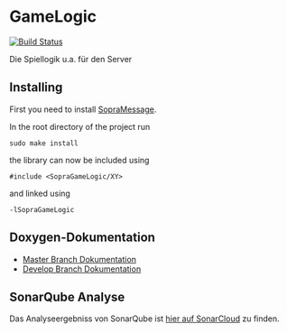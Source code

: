 # GameLogic
[![Build Status](https://travis-ci.org/SoPra-Team-10/GameLogic.svg?branch=master)](https://travis-ci.org/SoPra-Team-10/GameLogic)

Die Spiellogik u.a. für den Server

## Installing
First you need to install [SopraMessage](https://github.com/SoPra-Team-10/Messages).

In the root directory of the project run
```
sudo make install
```
the library can now be included using

```
#include <SopraGameLogic/XY>
```

and linked using

```
-lSopraGameLogic
```

## Doxygen-Dokumentation
- [Master Branch Dokumentation](https://sopra-team-10.github.io/GameLogic/master/html/index.html)
- [Develop Branch Dokumentation](https://sopra-team-10.github.io/GameLogic/Develop/html/index.html)

## SonarQube Analyse
Das Analyseergebniss von SonarQube ist [hier auf SonarCloud](https://sonarcloud.io/dashboard?id=SoPra-Team-10_GameLogic) zu finden.